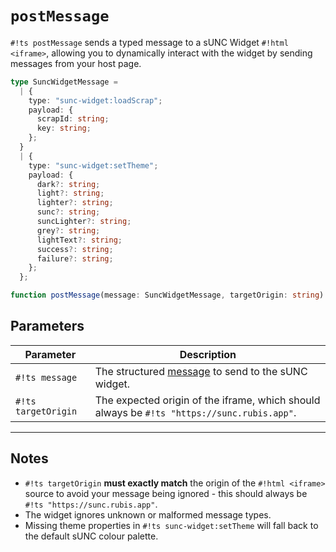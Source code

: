 # `postMessage`

`#!ts postMessage` sends a typed message to a sUNC Widget `#!html <iframe>`, allowing you to dynamically interact with the widget by sending messages from your host page.

```ts
type SuncWidgetMessage =
  | {
    type: "sunc-widget:loadScrap";
    payload: {
      scrapId: string;
      key: string;
    };
  }
  | {
    type: "sunc-widget:setTheme";
    payload: {
      dark?: string;
      light?: string;
      lighter?: string;
      sunc?: string;
      suncLighter?: string;
      grey?: string;
      lightText?: string;
      success?: string;
      failure?: string;
    };
  };

function postMessage(message: SuncWidgetMessage, targetOrigin: string): void;
```

## Parameters

| Parameter           | Description                                                                    |
| ------------------- | ------------------------------------------------------------------------------ |
| `#!ts message`      | The structured [message](./MessageType.md) to send to the sUNC widget. |
| `#!ts targetOrigin` | The expected origin of the iframe, which should always be `#!ts "https://sunc.rubis.app"`. |

---

## Notes

- `#!ts targetOrigin` **must exactly match** the origin of the `#!html <iframe>` source to avoid your message being ignored - this should always be `#!ts "https://sunc.rubis.app"`.
- The widget ignores unknown or malformed message types.
- Missing theme properties in `#!ts sunc-widget:setTheme` will fall back to the default sUNC colour palette.
